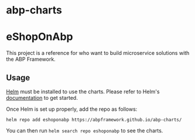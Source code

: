 # abp-charts

# eShopOnAbp
This project is a reference for who want to build microservice solutions with the ABP Framework.

## Usage

[Helm](https://helm.sh) must be installed to use the charts.
Please refer to Helm's [documentation](https://helm.sh/docs/) to get started.

Once Helm is set up properly, add the repo as follows:

```console
helm repo add eshoponabp https://abpframework.github.io/abp-charts/
```

You can then run `helm search repo eshoponabp` to see the charts.
